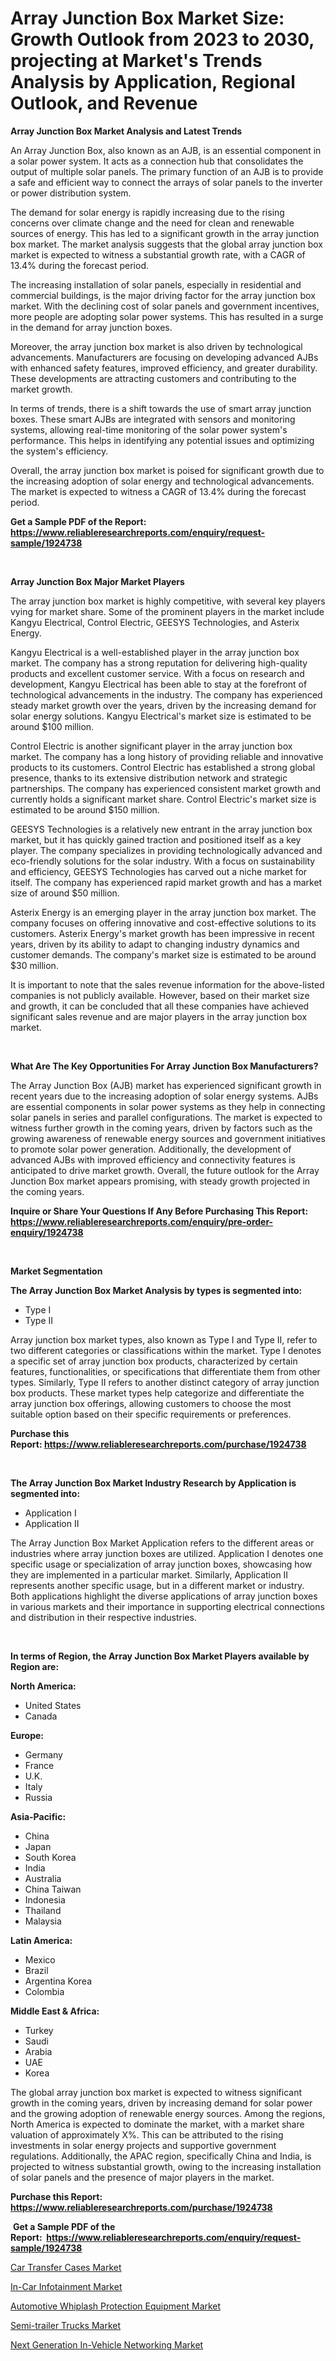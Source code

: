 <p><h1>Array Junction Box Market Size: Growth Outlook from 2023 to 2030, projecting at Market's Trends Analysis by Application, Regional Outlook, and Revenue</h1></p><p><strong>Array Junction Box Market Analysis and Latest Trends</strong></p>
<p><p>An Array Junction Box, also known as an AJB, is an essential component in a solar power system. It acts as a connection hub that consolidates the output of multiple solar panels. The primary function of an AJB is to provide a safe and efficient way to connect the arrays of solar panels to the inverter or power distribution system.</p><p>The demand for solar energy is rapidly increasing due to the rising concerns over climate change and the need for clean and renewable sources of energy. This has led to a significant growth in the array junction box market. The market analysis suggests that the global array junction box market is expected to witness a substantial growth rate, with a CAGR of 13.4% during the forecast period.</p><p>The increasing installation of solar panels, especially in residential and commercial buildings, is the major driving factor for the array junction box market. With the declining cost of solar panels and government incentives, more people are adopting solar power systems. This has resulted in a surge in the demand for array junction boxes.</p><p>Moreover, the array junction box market is also driven by technological advancements. Manufacturers are focusing on developing advanced AJBs with enhanced safety features, improved efficiency, and greater durability. These developments are attracting customers and contributing to the market growth.</p><p>In terms of trends, there is a shift towards the use of smart array junction boxes. These smart AJBs are integrated with sensors and monitoring systems, allowing real-time monitoring of the solar power system's performance. This helps in identifying any potential issues and optimizing the system's efficiency.</p><p>Overall, the array junction box market is poised for significant growth due to the increasing adoption of solar energy and technological advancements. The market is expected to witness a CAGR of 13.4% during the forecast period.</p></p>
<p><strong>Get a Sample PDF of the Report:&nbsp; <a href="https://www.reliableresearchreports.com/enquiry/request-sample/1924738">https://www.reliableresearchreports.com/enquiry/request-sample/1924738</a></strong></p>
<p>&nbsp;</p>
<p><strong>Array Junction Box Major Market Players</strong></p>
<p><p>The array junction box market is highly competitive, with several key players vying for market share. Some of the prominent players in the market include Kangyu Electrical, Control Electric, GEESYS Technologies, and Asterix Energy.</p><p>Kangyu Electrical is a well-established player in the array junction box market. The company has a strong reputation for delivering high-quality products and excellent customer service. With a focus on research and development, Kangyu Electrical has been able to stay at the forefront of technological advancements in the industry. The company has experienced steady market growth over the years, driven by the increasing demand for solar energy solutions. Kangyu Electrical's market size is estimated to be around $100 million.</p><p>Control Electric is another significant player in the array junction box market. The company has a long history of providing reliable and innovative products to its customers. Control Electric has established a strong global presence, thanks to its extensive distribution network and strategic partnerships. The company has experienced consistent market growth and currently holds a significant market share. Control Electric's market size is estimated to be around $150 million.</p><p>GEESYS Technologies is a relatively new entrant in the array junction box market, but it has quickly gained traction and positioned itself as a key player. The company specializes in providing technologically advanced and eco-friendly solutions for the solar industry. With a focus on sustainability and efficiency, GEESYS Technologies has carved out a niche market for itself. The company has experienced rapid market growth and has a market size of around $50 million.</p><p>Asterix Energy is an emerging player in the array junction box market. The company focuses on offering innovative and cost-effective solutions to its customers. Asterix Energy's market growth has been impressive in recent years, driven by its ability to adapt to changing industry dynamics and customer demands. The company's market size is estimated to be around $30 million.</p><p>It is important to note that the sales revenue information for the above-listed companies is not publicly available. However, based on their market size and growth, it can be concluded that all these companies have achieved significant sales revenue and are major players in the array junction box market.</p></p>
<p>&nbsp;</p>
<p><strong>What Are The Key Opportunities For Array Junction Box Manufacturers?</strong></p>
<p><p>The Array Junction Box (AJB) market has experienced significant growth in recent years due to the increasing adoption of solar energy systems. AJBs are essential components in solar power systems as they help in connecting solar panels in series and parallel configurations. The market is expected to witness further growth in the coming years, driven by factors such as the growing awareness of renewable energy sources and government initiatives to promote solar power generation. Additionally, the development of advanced AJBs with improved efficiency and connectivity features is anticipated to drive market growth. Overall, the future outlook for the Array Junction Box market appears promising, with steady growth projected in the coming years.</p></p>
<p><strong>Inquire or Share Your Questions If Any Before Purchasing This Report: <a href="https://www.reliableresearchreports.com/enquiry/pre-order-enquiry/1924738">https://www.reliableresearchreports.com/enquiry/pre-order-enquiry/1924738</a></strong></p>
<p>&nbsp;</p>
<p><strong>Market Segmentation</strong></p>
<p><strong>The Array Junction Box Market Analysis by types is segmented into:</strong></p>
<p><ul><li>Type I</li><li>Type II</li></ul></p>
<p><p>Array junction box market types, also known as Type I and Type II, refer to two different categories or classifications within the market. Type I denotes a specific set of array junction box products, characterized by certain features, functionalities, or specifications that differentiate them from other types. Similarly, Type II refers to another distinct category of array junction box products. These market types help categorize and differentiate the array junction box offerings, allowing customers to choose the most suitable option based on their specific requirements or preferences.</p></p>
<p><strong>Purchase this Report:&nbsp;<a href="https://www.reliableresearchreports.com/purchase/1924738">https://www.reliableresearchreports.com/purchase/1924738</a></strong></p>
<p>&nbsp;</p>
<p><strong>The Array Junction Box Market Industry Research by Application is segmented into:</strong></p>
<p><ul><li>Application I</li><li>Application II</li></ul></p>
<p><p>The Array Junction Box Market Application refers to the different areas or industries where array junction boxes are utilized. Application I denotes one specific usage or specialization of array junction boxes, showcasing how they are implemented in a particular market. Similarly, Application II represents another specific usage, but in a different market or industry. Both applications highlight the diverse applications of array junction boxes in various markets and their importance in supporting electrical connections and distribution in their respective industries.</p></p>
<p>&nbsp;</p>
<p><strong>In terms of Region, the Array Junction Box Market Players available by Region are:</strong></p>
<p>
    <p> <strong> North America: </strong>
        <ul>
            <li>United States</li>
            <li>Canada</li>
        </ul>
        </p> 
    <p> <strong> Europe: </strong>
        <ul>
            <li>Germany</li>
            <li>France</li>
            <li>U.K.</li>
            <li>Italy</li>
            <li>Russia</li>
        </ul>
        </p> 
    <p> <strong> Asia-Pacific: </strong>
        <ul>
            <li>China</li>
            <li>Japan</li>
            <li>South Korea</li>
            <li>India</li>
            <li>Australia</li>
            <li>China Taiwan</li>
            <li>Indonesia</li>
            <li>Thailand</li>
            <li>Malaysia</li>
        </ul>
        </p> 
    <p> <strong> Latin America: </strong>
        <ul>
            <li>Mexico</li>
            <li>Brazil</li>
            <li>Argentina Korea</li>
            <li>Colombia</li>
        </ul>
        </p> 
    <p> <strong> Middle East & Africa: </strong>
        <ul>
            <li>Turkey</li>
            <li>Saudi</li>
            <li>Arabia</li>
            <li>UAE</li>
            <li>Korea</li>
        </ul>
    </p>
    </p>
<p><p>The global array junction box market is expected to witness significant growth in the coming years, driven by increasing demand for solar power and the growing adoption of renewable energy sources. Among the regions, North America is expected to dominate the market, with a market share valuation of approximately X%. This can be attributed to the rising investments in solar energy projects and supportive government regulations. Additionally, the APAC region, specifically China and India, is projected to witness substantial growth, owing to the increasing installation of solar panels and the presence of major players in the market.</p></p>
<p><strong>Purchase this Report: <a href="https://www.reliableresearchreports.com/purchase/1924738">https://www.reliableresearchreports.com/purchase/1924738</a></strong></p>
<p>&nbsp;<strong>Get a Sample PDF of the Report:&nbsp;&nbsp;<a href="https://www.reliableresearchreports.com/enquiry/request-sample/1924738">https://www.reliableresearchreports.com/enquiry/request-sample/1924738</a></strong></p>
<p><strong></strong></p>
<p><p><a href="https://medium.com/@slanecode210/car-transfer-cases-market-insight-market-trends-growth-forecasted-from-2023-to-2030-bcce74b46977">Car Transfer Cases Market</a></p><p><a href="https://medium.com/@dowodis7877/in-car-infotainment-market-the-key-to-successful-business-strategy-forecast-till-2030-c2f20f10ac91">In-Car Infotainment Market</a></p><p><a href="https://medium.com/@marvinhug741/automotive-whiplash-protection-equipment-market-size-market-outlook-and-market-forecast-2023-to-a9b42fc47447">Automotive Whiplash Protection Equipment Market</a></p><p><a href="https://medium.com/@horlandkidd/semi-trailer-trucks-market-comprehensive-assessment-by-type-application-and-geography-b0586adb2295">Semi-trailer Trucks Market</a></p><p><a href="https://medium.com/@helalkhan4512/next-generation-in-vehicle-networking-market-research-report-its-history-and-forecast-2023-to-2030-df3b08ba98f1">Next Generation In-Vehicle Networking Market</a></p></p>